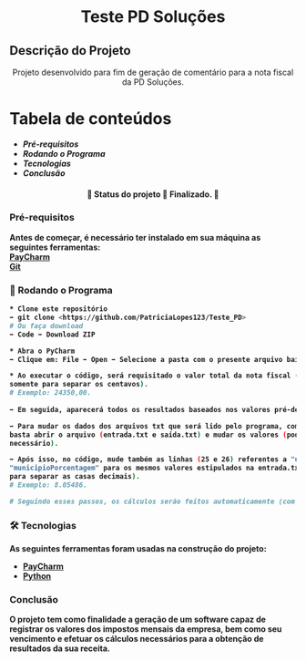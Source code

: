 <h1 align="center">Teste PD Soluções</h1>

## Descrição do Projeto
<p align="center">Projeto desenvolvido para fim de geração de comentário para a nota fiscal da PD Soluções.</p>


Tabela de conteúdos
=================
<!--ts-->
  * <i><b>Pré-requisitos<b></i><br>
  * <i><b>Rodando o Programa<b></i><br>
  * <i><b>Tecnologias<b></i><br>
  * <i><b>Conclusão<b></i><br>
<!--te-->

	
<h4 align="center"> 
	🚧  Status do projeto 🚀 Finalizado.  🚧
</h4>


### Pré-requisitos

Antes de começar, é necessário ter instalado em sua máquina as seguintes ferramentas: <br>
[PayCharm](https://www.jetbrains.com/pycharm/)<br>
[Git](https://git-scm.com/) <br>


### 🎲 Rodando o Programa 

```bash
* Clone este repositório
➡ git clone <https://github.com/PatriciaLopes123/Teste_PD>
# Ou faça download
➡ Code ➡ Download ZIP

* Abra o PyCharm 
➡ Clique em: File ➡ Open ➡ Selecione a pasta com o presente arquivo baixado (Teste_PD)

* Ao executar o código, será requisitado o valor total da nota fiscal (coloque números inteiros, vírgula
somente para separar os centavos).
# Exemplo: 24350,00.
	
➡ Em seguida, aparecerá todos os resultados baseados nos valores pré-determinados no código e na entrada.txt.

➡ Para mudar os dados dos arquivos txt que será lido pelo programa, como por exemplo, as porcentagens e vencimento,
basta abrir o arquivo (entrada.txt e saida.txt) e mudar os valores (pode-se colocar vírgulas e demais símbolos, se
necessário).

➡ Após isso, no código, mude também as linhas (25 e 26) referentes a "uniaoPorcentagem" e 
"municipioPorcentagem" para os mesmos valores estipulados na entrada.txt (porém, use apenas "ponto" 
para separar as casas decimais).
# Exemplo: 8.05486.

# Seguindo esses passos, os cálculos serão feitos automaticamente (com base nos nas fórmulas definidas) 
```

### 🛠 Tecnologias

As seguintes ferramentas foram usadas na construção do projeto:

- [PayCharm](https://www.jetbrains.com/pycharm/)
- [Python](https://www.python.org/downloads/)
	
	
### Conclusão

O projeto tem como finalidade a geração de um software capaz de registrar os valores dos impostos mensais da empresa,
bem como seu vencimento e efetuar os cálculos necessários para a obtenção de resultados da sua receita.
